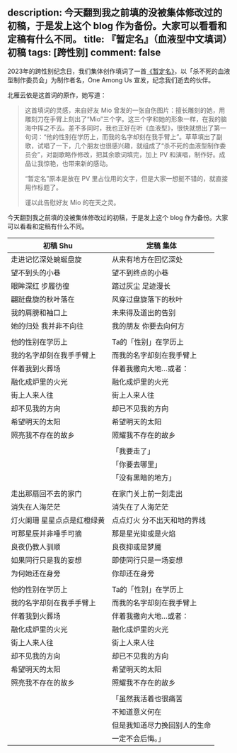 description: 今天翻到我之前填的没被集体修改过的初稿，于是发上这个 blog 作为备份。大家可以看看和定稿有什么不同。
title: 『暂定名』（血液型中文填词）初稿
tags: [跨性别]
comment: false
---

2023年的跨性别纪念日，我们集体创作填词了一首[《暂定名》](https://www.youtube.com/watch?v=CtM1r8fXZr0)，以「杀不死的血液型制作委员会」为制作者名，One Among Us 宣发，纪念我们逝去的伙伴。

北雁云依是这首词的原作，她写道：

>  这首填词的灵感，来自好友 Mio 曾发的一张自伤图片：擅长雕刻的她，用雕刻刀在手臂上刻出了“Mio”三个字。这三个字和她的形象一样，在我的脑海中挥之不去。差不多同时，我也正好在听《血液型》，很快就想出了第一句词：“他的性别在学历上，而我的名字却刻在我手臂上”。草草填出了副歌，试唱了一下，几个朋友也很感兴趣，就组成了“杀不死的血液型制作委员会”，对副歌略作修改，把其余歌词填完，加上 PV 和演唱，制作好。成品让我惊艳，也带来新的感动。
>
> “暂定名”原本是放在 PV 里占位用的文字，但是大家一想挺不错的，就直接用作标题了。
>
> 谨以此告慰好友 Mio 的在天之灵。 

今天翻到我之前填的没被集体修改过的初稿，于是发上这个 blog 作为备份。大家可以看看和定稿有什么不同。

|初稿 Shu|定稿 集体|
|---|---|
|走进记忆深处蜿蜒盘旋|从来有地方在回忆深处 |
|望不到头的小巷|望不到终点的小巷 |
|眼眸深红 步履彷徨 |踏过灰尘 足迹漫长 |
|翩跹盘旋的秋叶落在|风穿过盘旋落下的秋叶 |
|我的肩膀和袖口上|未来得及道出的告别 |
|她的归处 我并非不向往 |我的朋友 你要去向何方 |
|| |
|他的性别在学历上 |Ta的「性别」在学历上 |
|我的名字却刻在我手手臂上|而我的名字却刻在我手臂上 |
|伴着我到火葬场 |伴着我撒向大地…或者： |
|融化成炉里的火光 |融化成炉里的火光 |
|街上人来人往 |街上人来人往 |
|却不见我的方向 |却已不见我的方向 |
|希望明天的太阳 |希望明天的太阳 |
|照亮我不存在的故乡 |照耀我不存在的故乡 |
| | |
| |「我要走了」 |
| |「你要去哪里」 |
| |「没有黑暗的地方」 |
|| |
|走出那扇回不去的家门|在家门关上前一刻走出 |
|消失在人海茫茫|消失在了人海茫茫 |
|灯火阑珊 星星点点是红橙绿黄 |点点灯火 分不出天和地的界线 |
|可那星辰并非唾手可摘|那是星光抑或是火焰 |
|良夜仍教人驯顺|良夜抑或是梦魇 |
|如果同行只是我的妄想|即使同行只是一场妄想 |
|为何她还在身旁|你却还在身旁 |
| | |
|他的性别在学历上 |Ta的「性别」在学历上 |
|我的名字却刻在我手手臂上|而我的名字却刻在我手臂上 |
|伴着我到火葬场 |伴着我撒向大地…或者： |
|融化成炉里的火光 |融化成炉里的火光 |
|街上人来人往 |街上人来人往 |
|却不见我的方向 |却已不见我的方向 |
|希望明天的太阳 |希望明天的太阳 |
|照亮我不存在的故乡 |照耀我不存在的故乡 |
| | |
| |「虽然我活着也很痛苦 |
| | 不知道意义何在 |
| | 但是我知道尽力挽回别人的生命|
| | 一定不会后悔。」| 

